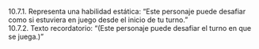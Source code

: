 10.7.1. Representa una habilidad estática: “Este personaje puede desafiar como si estuviera en juego desde el inicio de tu turno.”  
10.7.2. Texto recordatorio: “(Este personaje puede desafiar el turno en que se juega.)”